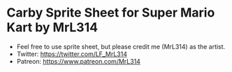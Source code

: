 # Carby Sprite Sheet for Super Mario Kart by MrL314

- Feel free to use sprite sheet, but please credit me (MrL314) as the artist.
- Twitter: https://twitter.com/LF_MrL314
- Patreon: https://www.patreon.com/MrL314
